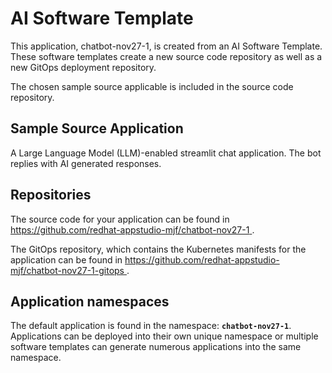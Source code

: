 # AI Software Template

This application, chatbot-nov27-1, is created from an AI Software Template. These software templates create a new source code repository as well as a new GitOps deployment repository.

The chosen sample source applicable is included in the source code repository.

## Sample Source Application

A Large Language Model (LLM)-enabled streamlit chat application. The bot replies with AI generated responses.

## Repositories

The source code for your application can be found in [https://github.com/redhat-appstudio-mjf/chatbot-nov27-1 ](https://github.com/redhat-appstudio-mjf/chatbot-nov27-1 ).
 
The GitOps repository, which contains the Kubernetes manifests for the application can be found in 
[https://github.com/redhat-appstudio-mjf/chatbot-nov27-1-gitops ](https://github.com/redhat-appstudio-mjf/chatbot-nov27-1-gitops ). 

## Application namespaces 

The default application is found in the namespace: **`chatbot-nov27-1`**. Applications can be deployed into their own unique namespace or multiple software templates can generate numerous applications into the same namespace.
